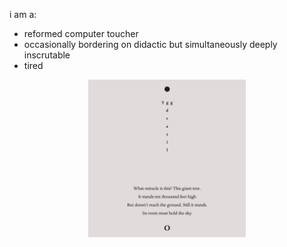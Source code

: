 i am a:
- reformed computer toucher
- occasionally bordering on didactic but simultaneously deeply inscrutable
- tired

<p align="center">
<img src="yggdrasil.jpg" style="width: 50%;" />
</p>
